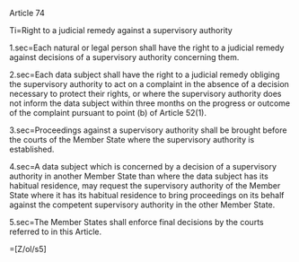Article 74

Ti=Right to a judicial remedy against a supervisory authority

1.sec=Each natural or legal person shall have the right to a judicial remedy against decisions of a supervisory authority concerning them.

2.sec=Each data subject shall have the right to a judicial remedy obliging the supervisory authority to act on a complaint in the absence of a decision necessary to protect their rights, or where the supervisory authority does not inform the data subject within three months on the progress or outcome of the complaint pursuant to point (b) of Article 52(1).

3.sec=Proceedings against a supervisory authority shall be brought before the courts of the Member State where the supervisory authority is established.

4.sec=A data subject which is concerned by a decision of a supervisory authority in another Member State than where the data subject has its habitual residence, may request the supervisory authority of the Member State where it has its habitual residence to bring proceedings on its behalf against the competent supervisory authority in the other Member State.

5.sec=The Member States shall enforce final decisions by the courts referred to in this Article.

=[Z/ol/s5]
